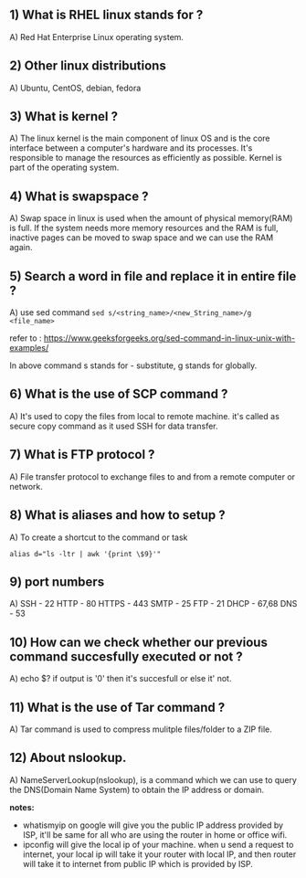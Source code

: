 ## 1) What is RHEL linux stands for ?

A) Red Hat Enterprise Linux operating system.

## 2) Other linux distributions

A) Ubuntu, CentOS, debian, fedora

## 3) What is kernel ?

A) The linux kernel is the main component of linux OS and is the core interface between a computer's hardware and its processes. It's responsible to manage the resources as efficiently as possible. Kernel is part of the operating system.

## 4) What is swapspace ?

A) Swap space in linux is used when the amount of physical memory(RAM) is full. If the system needs more memory resources and the RAM is full, inactive pages can be moved to swap space and we can use the RAM again.

## 5) Search a word in file and replace it in entire file ?

A) use sed command
`sed s/<string_name>/<new_String_name>/g <file_name>`

refer to : https://www.geeksforgeeks.org/sed-command-in-linux-unix-with-examples/

In above command s stands for - substitute, g stands for globally.

## 6) What is the use of SCP command ?

A) It's used to copy the files from local to remote machine. it's called as secure copy command as it used SSH for data transfer.

## 7) What is FTP protocol ?

A) File transfer protocol to exchange files to and from a remote computer or network.

## 8) What is aliases and how to setup ?

A) To create a shortcut to the command or task

`alias d="ls -ltr | awk '{print \$9}'"`

## 9) port numbers

A)
SSH - 22
HTTP - 80
HTTPS - 443
SMTP - 25
FTP - 21
DHCP - 67,68
DNS - 53

## 10) How can we check whether our previous command succesfully executed or not ?

A) echo $? if output is '0' then it's succesfull or else it' not.

## 11) What is the use of Tar command ?

A) Tar command is used to compress mulitple files/folder to a ZIP file.

## 12) About nslookup.

A) NameServerLookup(nslookup), is a command which we can use to query the DNS(Domain Name System) to obtain the IP address or domain.

**notes:**

- whatismyip on google will give you the public IP address provided by ISP, it'll be same for all who are using the router in home or office wifi.
- ipconfig will give the local ip of your machine. when u send a request to internet, your local ip will take it your router with local IP, and then router will take it to internet from public IP which is provided by ISP.
